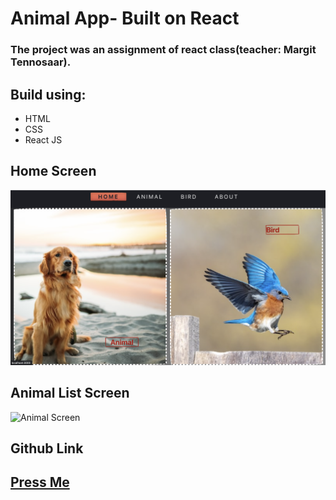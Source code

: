 # Animal App- Built on React

### The project was an assignment of react class(teacher: Margit Tennosaar).



## Build using:
* HTML
* CSS
* React JS
## Home Screen 
![Home Screen](./public/images/Screenshot%202022-11-21%20at%2014.45.44.png)

## Animal List Screen
![Animal Screen](./public/images/Screenshot%202022-11-21%20at%2014.43.11.png)

## Github Link
## [Press Me](https://github.com/Killerbee7/animalList_React)


